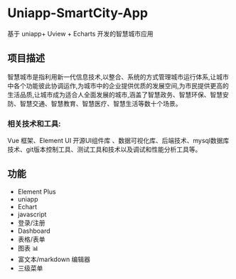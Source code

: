 # Uniapp-SmartCity-App

基于 uniapp+ Uview + Echarts 开发的智慧城市应用

## 项目描述

智慧城市是指利用新一代信息技术,以整合、系统的方式管理城市运行体系,让城市中各个功能彼此协调运作,为城市中的企业提供优质的发展空间,为市民提供更高的生活品质,让城市成为适合人全面发展的城市,涵盖了智慧政务、智慧环保、智慧安防、智慧交通、智慧教育、智慧医疗、智慧生活等数十个场景。

### 相关技术和工具:

 Vue 框架、Element UI 开源UI组件库 、数据可视化库、后端技术、mysql数据库技术、git版本控制工具、测试工具和技术以及调试和性能分析工具等。

## 功能

-  Element Plus
-  uniapp
-  Echart
-  javascript
-  登录/注册
-  Dashboard
-  表格/表单
-  图表 📊
-  富文本/markdown 编辑器
-  三级菜单
